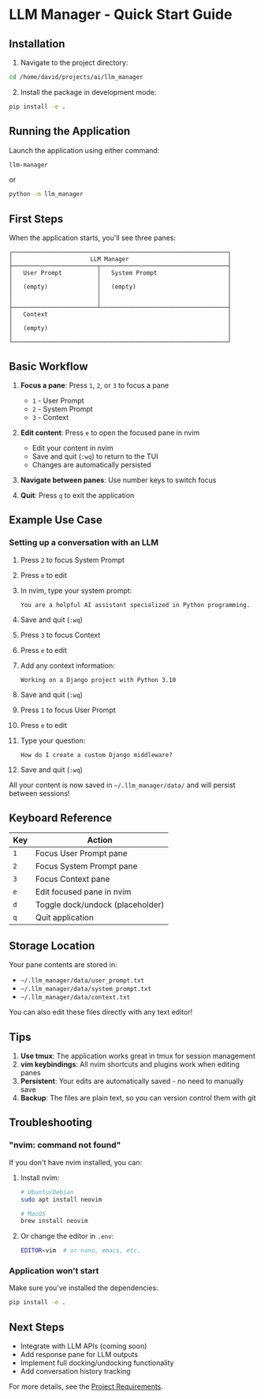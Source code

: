 # LLM Manager - Quick Start Guide

## Installation

1. Navigate to the project directory:
```bash
cd /home/david/projects/ai/llm_manager
```

2. Install the package in development mode:
```bash
pip install -e .
```

## Running the Application

Launch the application using either command:

```bash
llm-manager
```

or

```bash
python -m llm_manager
```

## First Steps

When the application starts, you'll see three panes:

```
┌─────────────────────────────────────────────────────────────┐
│                      LLM Manager                            │
├────────────────────────┬────────────────────────────────────┤
│   User Prompt          │   System Prompt                    │
│                        │                                    │
│   (empty)              │   (empty)                          │
│                        │                                    │
│                        │                                    │
├────────────────────────┴────────────────────────────────────┤
│   Context                                                   │
│                                                             │
│   (empty)                                                   │
│                                                             │
└─────────────────────────────────────────────────────────────┘
```

## Basic Workflow

1. **Focus a pane**: Press `1`, `2`, or `3` to focus a pane
   - `1` - User Prompt
   - `2` - System Prompt
   - `3` - Context

2. **Edit content**: Press `e` to open the focused pane in nvim
   - Edit your content in nvim
   - Save and quit (`:wq`) to return to the TUI
   - Changes are automatically persisted

3. **Navigate between panes**: Use number keys to switch focus

4. **Quit**: Press `q` to exit the application

## Example Use Case

### Setting up a conversation with an LLM

1. Press `2` to focus System Prompt
2. Press `e` to edit
3. In nvim, type your system prompt:
   ```
   You are a helpful AI assistant specialized in Python programming.
   ```
4. Save and quit (`:wq`)

5. Press `3` to focus Context
6. Press `e` to edit
7. Add any context information:
   ```
   Working on a Django project with Python 3.10
   ```
8. Save and quit (`:wq`)

9. Press `1` to focus User Prompt
10. Press `e` to edit
11. Type your question:
    ```
    How do I create a custom Django middleware?
    ```
12. Save and quit (`:wq`)

All your content is now saved in `~/.llm_manager/data/` and will persist between sessions!

## Keyboard Reference

| Key | Action |
|-----|--------|
| `1` | Focus User Prompt pane |
| `2` | Focus System Prompt pane |
| `3` | Focus Context pane |
| `e` | Edit focused pane in nvim |
| `d` | Toggle dock/undock (placeholder) |
| `q` | Quit application |

## Storage Location

Your pane contents are stored in:
- `~/.llm_manager/data/user_prompt.txt`
- `~/.llm_manager/data/system_prompt.txt`
- `~/.llm_manager/data/context.txt`

You can also edit these files directly with any text editor!

## Tips

1. **Use tmux**: The application works great in tmux for session management
2. **vim keybindings**: All nvim shortcuts and plugins work when editing panes
3. **Persistent**: Your edits are automatically saved - no need to manually save
4. **Backup**: The files are plain text, so you can version control them with git

## Troubleshooting

### "nvim: command not found"

If you don't have nvim installed, you can:

1. Install nvim:
   ```bash
   # Ubuntu/Debian
   sudo apt install neovim

   # MacOS
   brew install neovim
   ```

2. Or change the editor in `.env`:
   ```bash
   EDITOR=vim  # or nano, emacs, etc.
   ```

### Application won't start

Make sure you've installed the dependencies:
```bash
pip install -e .
```

## Next Steps

- Integrate with LLM APIs (coming soon)
- Add response pane for LLM outputs
- Implement full docking/undocking functionality
- Add conversation history tracking

For more details, see the [Project Requirements](PROJECT_REQUIREMENTS.md).
